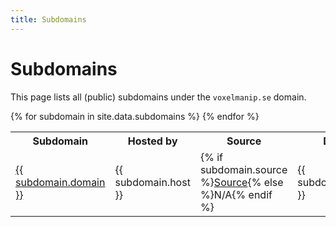 ```yaml
---
title: Subdomains
---
```


# Subdomains
This page lists all (public) subdomains under the `voxelmanip.se` domain.

<table>
	<tr><th>Subdomain</th><th>Hosted by</th><th>Source</th><th>Description</th></tr>
	{% for subdomain in site.data.subdomains %}
		<tr>
			<td><a href="https://{{ subdomain.domain }}{% if subdomain.domain != "@" %}.{% endif %}voxelmanip.se/">{{ subdomain.domain }}</a></td>
			<td>{{ subdomain.host }}</td>
			<td>{% if subdomain.source %}<a href="{{ subdomain.source }}">Source</a>{% else %}N/A{% endif %}</td>
			<td>{{ subdomain.description }}</td>
		</tr>
	{% endfor %}
</table>
